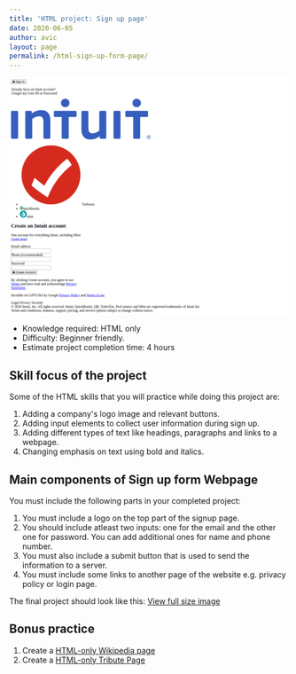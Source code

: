 ```yaml
---
title: 'HTML project: Sign up page'
date: 2020-06-05
author: avic
layout: page
permalink: /html-sign-up-form-page/
--- 
```

<img src="https://raw.githubusercontent.com/avicndugu/practice-projects-html/master/screenshots/screencapture-ikraamg-github-io-Mint-SignUp-Replica-2020-04-02-14_16_27.jpg">
<ul>
  <li>
    Knowledge required: HTML only
  </li>
  <li>
    Difficulty: Beginner friendly.
  </li>
  <li>
    Estimate project completion time: 4 hours
  </li>
</ul>

## Skill focus of the project

<p>
  Some of the HTML skills that you will practice while doing this project are:
</p>
<ol>
  <li>
    Adding a company's logo image and relevant buttons.
  </li>
  <li>
    Adding input elements to collect user information during sign up.
  </li>
  <li>
    Adding different types of text like headings, paragraphs and links to a webpage.
  </li>
  <li>
    Changing emphasis on text using bold and italics.
  </li>
</ol>

## Main components of Sign up form Webpage 
You must include the following parts in your completed project:
<ol>
  <li>
    You must include a logo on the top part of the signup page.
  </li>
  <li>
    You should include atleast two inputs: one for the email and the other one for password. You can add additional ones for name and phone number.
  </li>
  <li>
    You must also include a submit button that is used to send the information to a server.
  </li>
  <li>
    You must include some links to another page of the website e.g. privacy policy or login page.
  </li>
</ol>

  The final project should look like this:
  <a href="https://raw.githubusercontent.com/avicndugu/practice-projects-html/master/screenshots/screencapture-ikraamg-github-io-Mint-SignUp-Replica-2020-04-02-14_16_27.jpg">View full size image</a>

##  Bonus practice
<ol>
  <li>
    Create a <a href="/html-project-wikipedia/">HTML-only Wikipedia page</a>
  </li>
  <li>
    Create a <a href="/html-projects-tribute-page/">HTML-only Tribute Page</a>
  </li>
</ol>
